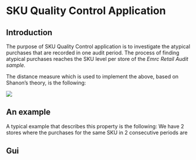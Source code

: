 # SKU Quality Control Application

## Introduction

The purpose of SKU Quality Control application is to investigate the atypical purchases that are
recorded in one audit period.
The process of finding atypical purchases reaches the SKU level per store
of the _Emrc Retail Audit sample._

The distance measure which is used to implement the above, based on Shanon’s theory, is the
following:

<img src="https://latex.codecogs.com/gif.latex?\text{text1}D(P_{t+1},P_t)=P_{t+1}\cdot\ln(P_{t+1}/P_t)+P_t-P_{t+1}" />

## An example

A typical example that describes this property is the following:
We have 2 stores where the purchases for the same SKU in 2 consecutive periods are

## Gui
